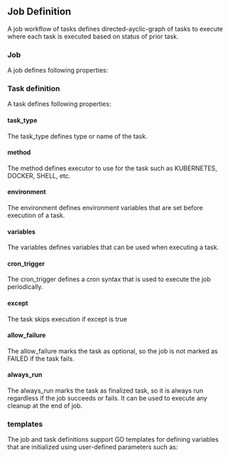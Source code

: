 ## Job Definition
A job workflow of tasks defines directed-ayclic-graph of tasks to execute where each task is executed based on status of prior task.

### Job
A job defines following properties:

### Task definition
A task defines following properties:

#### task_type
The task_type defines type or name of the task.

#### method
The method defines executor to use for the task such as KUBERNETES, DOCKER, SHELL, etc.

#### environment
The environment defines environment variables that are set before execution of a task.

#### variables
The variables defines variables that can be used when executing a task.

#### cron_trigger
The cron_trigger defines a cron syntax that is used to execute the job periodically.

#### except
The task skips execution if except is true

#### allow_failure
The allow_failure marks the task as optional, so the job is not marked as FAILED if the task fails.

#### always_run
The always_run marks the task as finalized task, so it is always run regardless if the job succeeds or fails. It can be used to execute any cleanup at the end of job.

### templates
The job and task definitions support GO templates for defining variables that are initialized using user-defined parameters such as:

